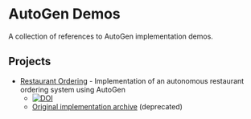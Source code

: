 # AutoGen Demos

A collection of references to AutoGen implementation demos.

## Projects
- [Restaurant Ordering](https://github.com/jay-thakur/multi-agent-restaurant-ordering) - Implementation of an autonomous restaurant ordering system using AutoGen
  - [![DOI](https://zenodo.org/badge/DOI/10.5281/zenodo.14743896.svg)](https://doi.org/10.5281/zenodo.14743896)
  - [Original implementation archive](./restaurant_ordering) (deprecated)